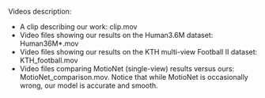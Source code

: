 Videos description:
- A clip describing our work: clip.mov
- Video files showing our results on the Human3.6M dataset: Human36M*.mov
- Video files showing our results on the KTH multi-view Football II dataset: KTH\_football.mov
- Video files comparing MotioNet (single-view) results versus ours: MotioNet\_comparison.mov. Notice that while MotioNet is occasionally wrong, our model is accurate and smooth.
